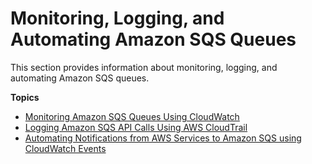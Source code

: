 # Monitoring, Logging, and Automating Amazon SQS Queues<a name="sqs-monitoring-logging"></a>

This section provides information about monitoring, logging, and automating Amazon SQS queues\.

**Topics**
+ [Monitoring Amazon SQS Queues Using CloudWatch](sqs-monitoring-using-cloudwatch.md)
+ [Logging Amazon SQS API Calls Using AWS CloudTrail](logging-using-cloudtrail.md)
+ [Automating Notifications from AWS Services to Amazon SQS using CloudWatch Events](sqs-automating-using-cloudwatch-events.md)
